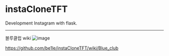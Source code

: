 # instaCloneTFT

Development Instagram with flask.


---
블루클럽 wiki 
![image](https://user-images.githubusercontent.com/91897199/147543210-216d731b-5f6d-4fc8-855a-3d6b4c4f144d.png)

https://github.com/be1le/instaCloneTFT/wiki/Blue_club
